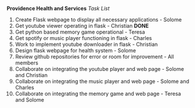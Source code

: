 **Providence Health and Services**
*Task List*

1. Create Flask webpage to display all necessary applications - Solome
2. Get youtube viewer operating in flask - Christian **DONE**
3. Get python based memory game operational - Teresa
4. Get spotify or music player functioning in flask - Charles
5. Work to implement youtube downloader in flask - Christian
6. Design flask webpage for health system - Solome 
7. Review github repositories for error or room for improvement - All members
8. Collaborate on integrating the youtube player and web page - Solome and Christian
9. Collaborate on integrating the music player and web page - Solome and Charles
10. Collaborate on integrating the memory game and web page - Teresa and Solome
